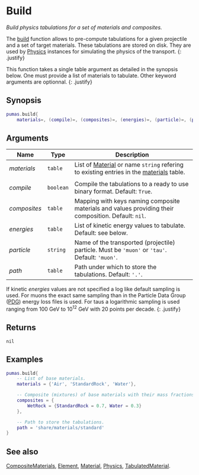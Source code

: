 # Build
_Build physics tabulations for a set of materials and composites._

The [build](build.md) function allows to pre-compute tabulations for a given
projectile and a set of target materials. These tabulations are stored on disk.
They are used by [Physics](Physics.md) instances for simulating the physics of
the transport.
{: .justify}

This function takes a single table argument as detailed in the synopsis below.
One must provide a list of materials to tabulate. Other keyword arguments are
optionnal.
{: .justify}

## Synopsis
``` lua
pumas.build{
    materials=, (compile)=, (composites)=, (energies)=, (particle)=, (path)=}
```

## Arguments

|Name|Type|Description|
|----|----|-----------|
|*materials* |`table`  | List of [Material](Material.md) or name `string` refering to existing entries in the [materials](../data/materials.md) table.|
||||
|*compile*   |`boolean`| Compile the tabulations to a ready to use binary format. Default: `True`.|
|*composites*|`table`  | Mapping with keys naming composite materials and values providing their composition. Default: `nil`.|
|*energies*  |`table`  | List of kinetic energy values to tabulate. Default: see below.|
|*particle*  |`string` | Name of the transported (projectile) particle. Must be `'muon'` or `'tau'`. Default: `'muon'`.|
|*path*      |`table`  | Path under which to store the tabulations. Default: `'.'`.|

If kinetic *energies* values are not specified a log like default sampling is
used. For muons the exact same sampling than in the Particle Data Group
([PDG](https://pdg.lbl.gov/2020/AtomicNuclearProperties/index.html)) energy loss
files is used. For taus a logarithmic sampling is used ranging from 100 GeV to
10<sup>12</sup> GeV with 20 points per decade.
{: .justify}

## Returns

`nil`

## Examples

``` lua
pumas.build{
    -- List of base materials.
    materials = {'Air', 'StandardRock', 'Water'},

    -- Composite (mixtures) of base materials with their mass fractions.
    composites = {
        WetRock = {StandardRock = 0.7, Water = 0.3}
    },

    -- Path to store the tabulations.
    path = 'share/materials/standard'
}
```

## See also

[CompositeMaterials](CompositeMaterials.md),
[Element](Element.md),
[Material](Material.md),
[Physics](Physics.md),
[TabulatedMaterial](TabulatedMaterial.md).
